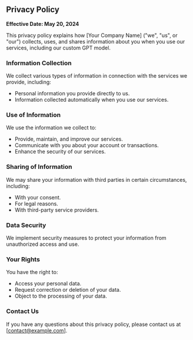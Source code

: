 ## Privacy Policy

**Effective Date: May 20, 2024**

This privacy policy explains how [Your Company Name] ("we", "us", or "our") collects, uses, and shares information about you when you use our services, including our custom GPT model.

### Information Collection
We collect various types of information in connection with the services we provide, including:
- Personal information you provide directly to us.
- Information collected automatically when you use our services.

### Use of Information
We use the information we collect to:
- Provide, maintain, and improve our services.
- Communicate with you about your account or transactions.
- Enhance the security of our services.

### Sharing of Information
We may share your information with third parties in certain circumstances, including:
- With your consent.
- For legal reasons.
- With third-party service providers.

### Data Security
We implement security measures to protect your information from unauthorized access and use.

### Your Rights
You have the right to:
- Access your personal data.
- Request correction or deletion of your data.
- Object to the processing of your data.

### Contact Us
If you have any questions about this privacy policy, please contact us at [contact@example.com].

